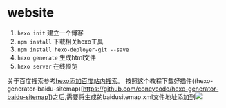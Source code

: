 # website

1. `hexo init` 建立一个博客
2. `npm install` 下载相关hexo工具
3. `npm install hexo-deployer-git --save`
4. `hexo generate` 生成html文件
5. `hexo server` 在线预览

关于百度搜索参考[hexo添加百度站内搜索](http://gengbiao.me/hexo/hexo%E6%B7%BB%E5%8A%A0%E7%99%BE%E5%BA%A6%E7%AB%99%E5%86%85%E6%90%9C%E7%B4%A2/)。 按照这个教程下载好插件((hexo-generator-baidu-sitemap)[https://github.com/coneycode/hexo-generator-baidu-sitemap])之后,需要将生成的baidusitemap.xml文件地址添加到![](https://raw.githubusercontent.com/wanggnim/blog-website/images/other/%E7%AB%99%E5%86%85%E6%90%9C%E7%B4%A2.jpg)
